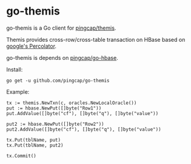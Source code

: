 # go-themis

go-themis is a Go client for [pingcap/themis](https://github.com/pingcap/themis).

Themis provides cross-row/cross-table transaction on HBase based on [google's Percolator](http://research.google.com/pubs/pub36726.html).

go-themis is depends on [pingcap/go-hbase](https://github.com/pingcap/go-hbase).

Install:

```
go get -u github.com/pingcap/go-themis
```

Example:

```
tx := themis.NewTxn(c, oracles.NewLocalOracle())
put := hbase.NewPut([]byte("Row1"))
put.AddValue([]byte("cf"), []byte("q"), []byte("value"))

put2 := hbase.NewPut([]byte("Row2"))
put2.AddValue([]byte("cf"), []byte("q"), []byte("value"))

tx.Put(tblName, put)
tx.Put(tblName, put2)

tx.Commit()
```